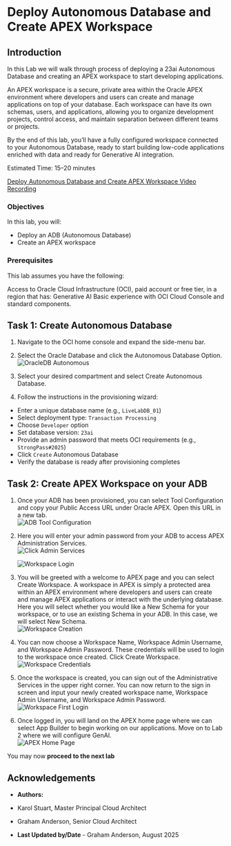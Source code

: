 # Deploy Autonomous Database and Create APEX Workspace

## Introduction

In this Lab we will walk through process of deploying a 23ai Autonomous Database and creating an APEX workspace to start developing applications.

An APEX workspace is a secure, private area within the Oracle APEX environment where developers and users can create and manage applications on top of your database. Each workspace can have its own schemas, users, and applications, allowing you to organize development projects, control access, and maintain separation between different teams or projects.

By the end of this lab, you’ll have a fully configured workspace connected to your Autonomous Database, ready to start building low-code applications enriched with data and ready for Generative AI integration.

Estimated Time: 15–20 minutes

[Deploy Autonomous Database and Create APEX Workspace Video Recording](videohub:1_qjaoc6v5)

### Objectives

In this lab, you will:
* Deploy an ADB (Autonomous Database)
* Create an APEX workspace

### Prerequisites

This lab assumes you have the following:

Access to Oracle Cloud Infrastructure (OCI), paid account or free tier, in a region that has:
Generative AI
Basic experience with OCI Cloud Console and standard components.

## Task 1: Create Autonomous Database

1. Navigate to the OCI home console and expand the side-menu bar. 

2. Select the Oracle Database and click the Autonomous Database Option.  
    ![OracleDB Autonomous](./images/oracle_db_autonomous.png  "Oracle Cloud menu showing Autonomous Database link")

3. Select your desired compartment and select Create Autonomous Database.  

4. Follow the instructions in the provisioning wizard:  

- Enter a unique database name (e.g., `LiveLabDB_01`)  
- Select deployment type: `Transaction Processing`  
- Choose `Developer` option  
- Set database version: `23ai`  
- Provide an admin password that meets OCI requirements (e.g., `StrongPass#2025`)  
- Click `Create` Autonomous Database  
- Verify the database is ready after provisioning completes  

## Task 2: Create APEX Workspace on your ADB

1. Once your ADB has been provisioned, you can select Tool Configuration and copy your Public Access URL under Oracle APEX. Open this URL in a new tab.  
    ![ADB Tool Configuration](./images/adb_tool_configuration.png  "ADB details page showing APEX tool configuration link")

2. Here you will enter your admin password from your ADB to access APEX Administration Services.  
    ![Click Admin Services](./images/click_admin_services.png  "APEX Workspace Services login screen. Click Administration Services link to login to admin page")

    ![Workspace Login](./images/workspace_login.png  "APEX login screen for workspace administrator")

3. You will be greeted with a welcome to APEX page and you can select Create Workspace. A workspace in APEX is simply a protected area within an APEX environment where developers and users can create and manage APEX applications or interact with the underlying database. Here you will select whether you would like a New Schema for your workspace, or to use an existing Schema in your ADB. In this case, we will select New Schema.  
    ![Workspace Creation](./images/workspace_creation.png  "Create new APEX workspace with New Schema option")

4. You can now choose a Workspace Name, Workspace Admin Username, and Workspace Admin Password. These credentials will be used to login to the workspace once created. Click Create Workspace.  
    ![Workspace Credentials](./images/workspace_credentials.png  "Enter workspace name and credentials for new APEX workspace")

5. Once the workspace is created, you can sign out of the Administrative Services in the upper right corner. You can now return to the sign in screen and input your newly created workspace name, Workspace Admin Username, and Workspace Admin Password.  
    ![Workspace First Login](./images/workspace_first_login.png  "First login screen for new APEX workspace")

6. Once logged in, you will land on the APEX home page where we can select App Builder to begin working on our applications. Move on to Lab 2 where we will configure GenAI.  
    ![APEX Home Page](./images/apex_home_page.png  "Oracle APEX home page after workspace login")

You may now **proceed to the next lab**

## Acknowledgements

* **Authors:**
* Karol Stuart, Master Principal Cloud Architect 
* Graham Anderson, Senior Cloud Architect 

* **Last Updated by/Date** - Graham Anderson, August 2025
